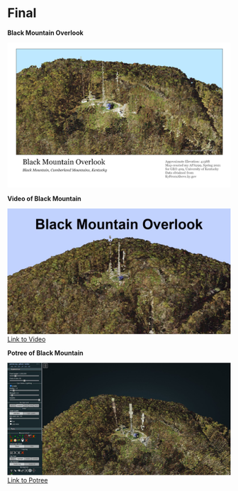 # Final

**Black Mountain Overlook**

![Black Mountain Overlook](graphics/bmoMap.png)


**Video of Black Mountain**

![Black Mountain Overlook Screenshot](graphics/bmoScreen.JPG)
[Link to Video](https://youtu.be/J0KL63oRgEU)


**Potree of Black Mountain**

![Potree Screenshot](graphics/potreeBMScreen.JPG)
[Link to Potree](https://apa299.github.io/rrg/potreeBM/)
